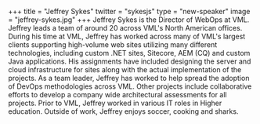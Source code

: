 +++
title = "Jeffrey Sykes"
twitter = "sykesjs"
type = "new-speaker"
image = "jeffrey-sykes.jpg"
+++
Jeffrey Sykes is the Director of WebOps at VML.  Jeffrey leads a team of around 20 across VML's North American offices.  During his time at VML, Jeffrey has worked across many of VML's largest clients supporting high-volume web sites utilizing many different technologies, including custom .NET sites, Sitecore, AEM (CQ) and custom Java applications. His assignments have included designing the server and cloud infrastructure for sites along with the actual implementation of the projects.  As a team leader, Jeffrey has worked to help spread the adoption of DevOps methodologies across VML.  Other projects include collaborative efforts to develop a company wide architectural assessments for all projects. Prior to VML, Jeffrey worked in various IT roles in Higher education. Outside of work, Jeffrey enjoys soccer, cooking and sharks.